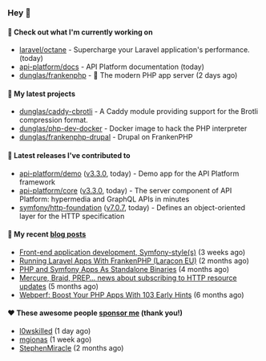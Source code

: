 ### Hey 👋

#### 👷 Check out what I'm currently working on

- [laravel/octane](https://github.com/laravel/octane) - Supercharge your Laravel application&#39;s performance. (today)
- [api-platform/docs](https://github.com/api-platform/docs) - API Platform documentation (today)
- [dunglas/frankenphp](https://github.com/dunglas/frankenphp) - 🧟 The modern PHP app server (2 days ago)

#### 🌱 My latest projects

- [dunglas/caddy-cbrotli](https://github.com/dunglas/caddy-cbrotli) - A Caddy module providing support for the Brotli compression format.
- [dunglas/php-dev-docker](https://github.com/dunglas/php-dev-docker) - Docker image to hack the PHP interpreter
- [dunglas/frankenphp-drupal](https://github.com/dunglas/frankenphp-drupal) - Drupal on FrankenPHP

#### 🔭 Latest releases I've contributed to

- [api-platform/demo](https://github.com/api-platform/demo) ([v3.3.0](https://github.com/api-platform/demo/releases/tag/v3.3.0), today) - Demo app for the API Platform framework
- [api-platform/core](https://github.com/api-platform/core) ([v3.3.0](https://github.com/api-platform/core/releases/tag/v3.3.0), today) - The server component of API Platform: hypermedia and GraphQL APIs in minutes
- [symfony/http-foundation](https://github.com/symfony/http-foundation) ([v7.0.7](https://github.com/symfony/http-foundation/releases/tag/v7.0.7), today) - Defines an object-oriented layer for the HTTP specification

#### 📜 My recent [blog posts](https://dunglas.fr)

- [Front-end application development, Symfony-style(s)](https://dunglas.dev/2024/04/front-end-application-development-symfony-styles/) (3 weeks ago)
- [Running Laravel Apps With FrankenPHP (Laracon EU)](https://dunglas.dev/2024/02/running-laravel-apps-with-frankenphp-laracon-eu/) (2 months ago)
- [PHP and Symfony Apps As Standalone Binaries](https://dunglas.dev/2023/12/php-and-symfony-apps-as-standalone-binaries/) (4 months ago)
- [Mercure, Braid, PREP… news about subscribing to HTTP resource updates](https://dunglas.dev/2023/11/mercure-braid-prep-news-about-subscribing-to-http-resource-updates/) (5 months ago)
- [Webperf: Boost Your PHP Apps With 103 Early Hints](https://dunglas.dev/2023/10/webperf-boost-your-php-apps-with-103-early-hints/) (6 months ago)

#### ❤️ These awesome people [sponsor me](https://github.com/sponsors/dunglas) (thank you!)

- [l0wskilled](https://github.com/l0wskilled) (1 day ago)
- [mgionas](https://github.com/mgionas) (1 week ago)
- [StephenMiracle](https://github.com/StephenMiracle) (2 months ago)

